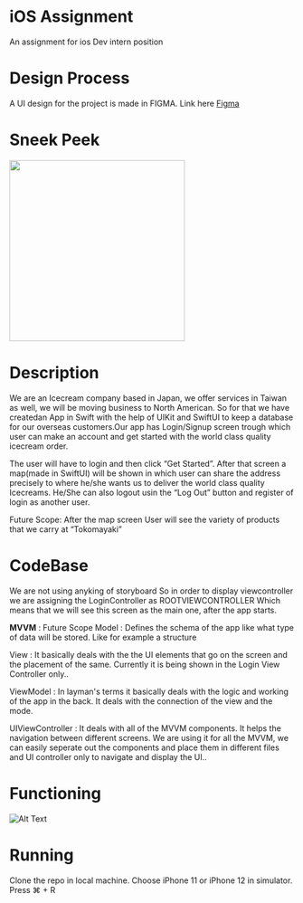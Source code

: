 # iOS Assignment
An assignment for ios Dev intern position

# Design Process

A UI design for the project is made in FIGMA. Link here [Figma](https://www.figma.com/file/CfOYxSJXEGT32VU05M2xzH/Hapramp-Assignment?node-id=0%3A1)

# Sneek Peek

<!-- ![Screenshot](Login.png =250x250) -->
<img src="https://github.com/solankidivyam/assignment_ios/blob/main/Login.png" width="310" height="320">

# Description
We are an Icecream company based in Japan, we offer services in Taiwan as well, we will be moving business to North American. So for that we have createdan App in Swift with the help of UIKit and SwiftUI to keep a database for our overseas customers.Our app has Login/Signup screen trough which user can make an account and get started with the world class quality icecream order.

The user will have to login and then click “Get Started”. After that screen a map(made in SwiftUI) will be shown in which user can share the address precisely to where he/she wants us to deliver the world class quality Icecreams. He/She can also logout usin the “Log Out” button and register of login as another user.

Future Scope:
After the map screen User will see the variety of products that we carry at “Tokomayaki”

# CodeBase
We are not using anyking of storyboard
So in order to display viewcontroller we are assigning the LoginController as ROOTVIEWCONTROLLER
Which means that we will see this screen as the main one, after the app starts.

**MVVM** : Future Scope
Model : Defines the schema of the app like what type of data will be stored. Like for example a structure

View : It basically deals with the the UI elements that go on the screen and the placement of the same. Currently it is being shown in the Login View Controller only..

ViewModel : In layman's terms it basically deals with the logic and working of the app in the back. It deals with the connection of the view and the mode.

UIViewController : It deals with all of the MVVM components. It helps the navigation between different screens.
We are using it for all the MVVM, we can easily seperate out the components and place them in different files and UI controller only to
navigate and display the UI..

# Functioning

![Alt Text](https://github.com/solankidivyam/assignment_ios/blob/main/GIF.gif)

# Running
Clone the repo in local machine. 
Choose iPhone 11 or iPhone 12 in simulator.
Press ⌘ + R

